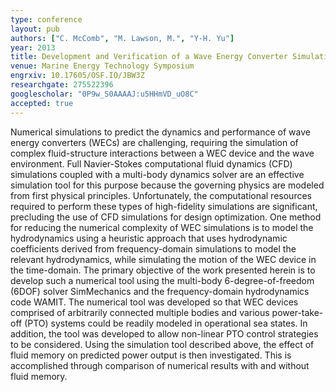 ```yaml
---
type: conference
layout: pub
authors: ["C. McComb", "M. Lawson, M.", "Y-H. Yu"]
year: 2013
title: Development and Verification of a Wave Energy Converter Simulation Tool
venue: Marine Energy Technology Symposium
engrxiv: 10.17605/OSF.IO/JBW3Z
researchgate: 275522396
googlescholar: "0P9w_S0AAAAJ:u5HHmVD_uO8C"
accepted: true
---
```

Numerical simulations to predict the dynamics and performance of wave energy converters (WECs) are challenging, requiring the simulation of complex fluid-structure interactions between a WEC device and the wave environment. Full Navier-Stokes computational fluid dynamics (CFD) simulations coupled with a multi-body dynamics solver are an effective simulation tool for this purpose because the governing physics are modeled from first physical principles. Unfortunately, the computational resources required to perform these types of high-fidelity simulations are significant, precluding the use of CFD simulations for design optimization. One method for reducing the numerical complexity of WEC simulations is to model the hydrodynamics using a heuristic approach that uses hydrodynamic coefficients derived from frequency-domain simulations to model the relevant hydrodynamics, while simulating the motion of the WEC device in the time-domain. The primary objective of the work presented herein is to develop such a numerical tool using the multi-body 6-degree-of-freedom (6DOF) solver SimMechanics and the frequency-domain hydrodynamics code WAMIT. The numerical tool was developed so that WEC devices comprised of arbitrarily connected multiple bodies and various power-take-off (PTO) systems could be readily modeled in operational sea states. In addition, the tool was developed to allow non-linear PTO control strategies to be considered. Using the simulation tool described above, the effect of fluid memory on predicted power output is then investigated. This is accomplished through comparison of numerical results with and without fluid memory.
